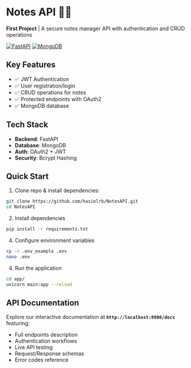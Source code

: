 # Notes API 📝🔐

**First Project** | A secure notes manager API with authentication and CRUD operations

[![FastAPI](https://img.shields.io/badge/Framework-FastAPI-%2347A248)](https://fastapi.tiangolo.com)
[![MongoDB](https://img.shields.io/badge/DataBase-MongoDB-%2347A248)](https://www.mongodb.com)

## Key Features
- ✅ JWT Authentication
- ✅ User registration/login
- ✅ CRUD operations for notes
- ✅ Protected endpoints with OAuth2
- ✅ MongoDB database

## Tech Stack
- **Backend**: FastAPI
- **Database**: MongoDB
- **Auth**: OAuth2 + JWT
- **Security**: Bcrypt Hashing

## Quick Start

1. Clone repo & install dependencies:
```bash
git clone https://github.com/hasielrb/NotesAPI.git
cd NotesAPI
```
2. Install dependencies
```bash
pip install -r requirements.txt
```
4. Configure environment variables
```bash
cp -n .env_example .env
nano .env
```
4. Run the application
```bash
cd app/
uvicorn main:app --reload
```

## API Documentation

Explore our interactive documentation at **`http://localhost:8000/docs`** featuring:
- Full endpoints description
- Authentication workflows
- Live API testing
- Request/Response schemas
- Error codes reference
